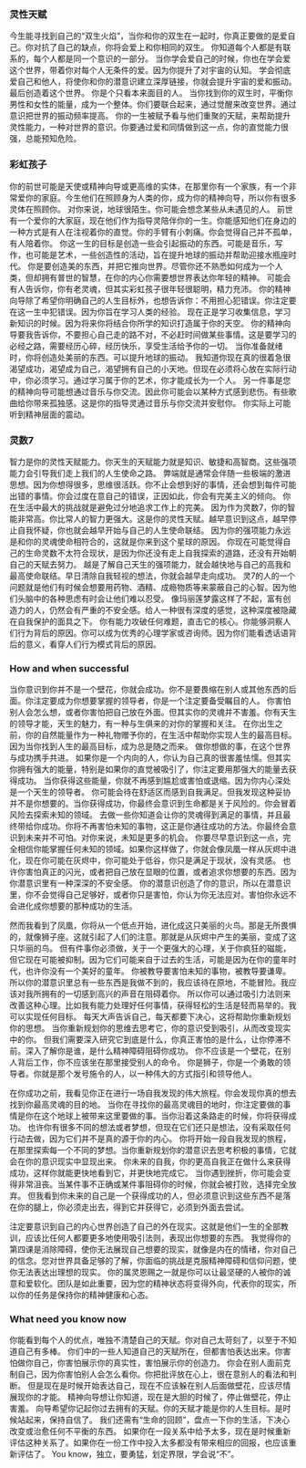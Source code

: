 ### 灵性天赋
  今生能寻找到自己的“双生火焰”，当你和你的双生在一起时，你真正要做的是爱自己。你对抗了自己的缺点，你将会爱上和你相同的双生。
  你知道每个人都是有联系的，每个人都是同一个意识的一部分。
  当你学会爱自己的时候，你也在学会爱这个世界，带着你对每个人无条件的爱。因为你提升了对宇宙的认知。
  学会彻底爱自己和他人，将使你和你的潜意识建立深厚链接，你就会提升宇宙的爱和振动。最后创造着这个世界。
  你是个只看本来面目的人。
  当你找到你的双生时，平衡你男性和女性的能量，成为一个整体。你们要联合起来，通过觉醒来改变世界。通过意识把世界的振动频率提高。
  你的一生被赋予看与他们重聚的天赋，来帮助提升灵性能力，一种对世界的意识。你要通过爱和同情做到这一点，你的直觉能力很强，总能预知危险。
  
  
  
 ###  彩虹孩子
 你的前世可能是天使或精神向导或更高维的实体，在那里你有一个家族，有一个非常爱你的家庭。今生他们在照顾身为人类的你，成为你的精神向导，所以你有很多灵体在照顾你。
 对你来说，地球很陌生。你可能会想念某些从未遇见的人。
 前世有一个爱你的大家庭，现在他们作为指导灵陪伴你的一生。你能感知他们在身边的一种方式是有人在注视着你的直觉。你的手臂有小刺痛。你会觉得自己并不孤单，有人陪着你。
 你这一生的目标是创造一些会引起振动的东西。可能是音乐，写作，也可能是艺术，一些创造性的活动，旨在提升地球的振动并帮助迎接水瓶座时代。
 你是要创造美的东西，并把它推向世界。尽管你还不熟悉如何成为一个人类，但却拥有普世的智慧，在你的内心你需要想世界表达你年轻的精神。
 可能会有人告诉你，你有老灵魂，但其实彩虹孩子很年轻很聪明，精力充沛。
 你的精神向导除了希望你明确自己的人生目标外，也想告诉你：不用担心犯错误。你注定要在这一生中犯错误。因为你旨在学习人类的经验。
 现在正是学习收集信息，学习新知识的时候。因为将来你将结合你所学的知识打造属于你的天空。
 你的精神向导要我告诉你，不要担心自己走的路不对，不必赶时间做某些事情。这是要学习的必经之路，需要经历心碎，经历快乐，享受生活给予你的一切。
 当你准备就绪时，你将创造处美丽的东西。可以提升地球的振动。
 我知道你现在真的很着急很渴望成功，渴望成为自己，渴望拥有自己的小天地。但现在必须将心放在实际行动中，你必须学习。通过学习属于你的艺术，你才能成长为一个人。
 另一件事是您的精神向导可能想通过音乐与你交流。因此你可能会以某种方式感到悲伤。有些歌曲给你带来孤独感。这是你的指导灵通过音乐与你交流并安慰你。
 你实际上可能听到精神层面的震动。
 
 ###  灵数7
  智力是你的灵性天赋能力。你天生的天赋能力就是知识、敏捷和高智商。这些强项能力会引导我们走上我们的人生使命之路。
  弊端就是通常会伴随一些极端的激进思想。因为你想得很多，思维很活跃。你不止会想到好的事情，还会想到每件可能出错的事情。你会过度在意自己的错误，正因如此，你会有完美主义的倾向。
  你在生活中最大的挑战就是避免过分地追求工作上的完美。
  因为作为灵数7，你的智能非常高。你比常人的智力更强大。这是你的灵性天赋。越早意识到这点，越早停止自我怀疑，你也就会越早开始与自己的人生使命联结。
  因为你的强项能力永远是和你的灵魂使命相符合的，这就是你来到这个星球的原因。
  你现在可能觉得自己的生命灵数不太符合现状，是因为你还没有走上自我探索的道路，还没有开始朝自己的天赋去努力。
  越是了解自己天生的强项能力，就会越快地与自己的高我和最高使命联结。早日清除自我轻视的想法，你就会越早走向成功。
  灵7的人的一个问题就是他们有时候会想要用药物、酒精、成瘾物质等来蒙蔽自己的心智。因为他们头脑中的各种思虑有时会让他们难以忍受。
  像玛丽莲梦露这样了不起，富有创造力的人，仍然会有严重的不安全感。给人一种很有深度的感觉，这种深度被隐藏在自我保护的面具之下。
  你有能力攻破任何难题，直击它的核心。你能够洞察人们行为背后的原因。你可以成为优秀的心理学家或咨询师。因为你们能看透话语背后的意义，看穿人们行为模式背后的原因。
  
 ### How and when successful
  当你意识到你并不是一个壁花，你就会成功。你不是要畏缩在别人或其他东西的后面。你注定要成为你想要掌握的领导者，你是一个注定要备受瞩目的人。
  你害怕别人会怎么想，或者你害怕把自己放在外面。但其实你的灵魂并不害羞。你有天生的领导才能，天生的魅力，有一种与生俱来的对你的掌握和关注。
  在你出生之前，你的自然能量作为一种礼物赠予你的，在生活中帮助你实现人生的最高目标。因为当你找到人生的最高目标，成为总是随之而来。
  做你想做的事，在这个世界与成功携手共进。
  如果你是一个内向的人，你认为自己真的很害羞怯懦。但其实你拥有强大的能量，特别是如果你的直觉被吸引了，你注定要用那强大的能量去获得成功。
  当你获得这些能量，你就不再感到尴尬或害怕或退缩。因为你内心深处是一个天生的领导者。
  你可能会待在舒适区而感到自我满足。但我发现这种妥协并不是你想要的。当你获得成功，你最终会意识到生命都是关于风险的。你会冒着风险去探索未知的领域。
  去做一些你知道会让你的灵魂得到满足的事情，并且最终带给你成功。你将不再害怕未知的事物，这正是你通往成功的方法。你最终会意识到未来并不可怕。对你来说，未知是更多的机会。
  你要尽早意识到这一点，完全相信你能掌握任何未知的领域。如果你这样做了，你就会像凤凰一样从灰烬中进化，现在你可能在灰烬中，你可能处于低谷，你只是满足于现状，没有灵感。
  也许你害怕真正的闪光，或者把自己放在显眼的位置，或者追求你想要的东西。因为你潜意识里有一种深深的不安全感。
  你的潜意识创造了你的意识，所以在潜意识里，你不会觉得自己足够好，或者你只是害怕，你认为你无法应对。害怕你永远不会进化成你想要的那种成功的生活。
  
  然而我看到了凤凰，你将从一个低点开始，进化成这只美丽的火鸟。那是无所畏惧的，就像狮子座。这就引起了人们的注意。那就是从灰烬中产生的美丽，变成了这只华丽的鸟。
  但有件事你必须做，关于一个更强大的心理，关于你疯狂的磁能，但它现在可能被抑制。因为它们可能来自于过去的生活，可能是因为在你的童年时代，也许你没有一个美好的童年。
  你被教导要害怕未知的事物，被教导要谦卑。所以你的潜意识里总有一些东西是我做不到的，我应该待在原地，不能冒险。我应该对我所拥有的一切感到高兴的声音在阻碍着你。
  所以你可以通过吸引力法则来改善这种心理。比如我有能力处理好任何事情，获得轻松的生活是轻而易举的。我可以实现任何目标。
  每天大声告诉自己，每天都要下决心，这将帮助你重新规划你的思想。
  当你重新规划你的思维去思考它，你的意识受到吸引，从而改变现实中的你。
  但我们需要深入研究它到底是什么，你真正害怕的是什么，让你停滞不前。深入了解你是谁，是什么精神障碍阻碍你成功。
  你不应该是一个壁花，在别人背后工作，你不应该坐在那里接受别人的命令。
  你是狮子，你是一个勇敢的领导者。你就是那个发号施令的人，以一种伟大的方式指引和领导他人。
  
  在你成功之前，我看见你正在进行一场自我发现的伟大旅程。你会发现你真的想去找到你最高灵魂的目的地。
  当你在寻找你的最高灵魂目的地时，你注定要做的事情是你在这个地球上被带来这里要做的事。当你沿着这条路走的时候，你将获得成功。
  也许你有很多不同的想法或者梦想，但现在它们还只是想法，没有采取任何行动去做，因为它们并不是真的源于你的内心。
  你将开始一段自我发现的旅程，在那里探索每一个不同的梦想。当你重新规划你的潜意识去思考积极的事情，它就会在你的意识现实中显现出来。
  你未来的自我，你的更高自我正在做什么来获得成功，这样你就能更快地看到它，并更快地完成它。
  当你遇到挫折，你可能会变得非常沮丧。当某件事不正确或某件事阻碍你的时候，你就会被打败，选择完全放弃。
  但我看到你未来的自己是一个获得成功的人，但必须意识到这些东西不是落在你的腿上，你必须走出去，得到它并获得它，必须到外面去尝试。
  
  注定要意识到自己的内心世界创造了自己的外在现实。这就是他们一生的全部教训，应该比任何人都要更多地使用吸引法则，表现出你想要的东西。
  我觉得你的第四课是消除障碍，使你无法展现自己想要的现实，就像是内在的情绪，你对自己的信念。您对世界具备足够的了解，你面临的挑战是克服精神障碍和信仰问题，使你无法表达出理想的现实。
  你的属灵恩赐之一就是你可以让最坚硬的人被你的诚意和爱软化。团队是如此重要，因为您的精神状态将变得外向，代表你的现实，所以你的任务是保持你的精神健康和心态。
  
  ### What need you know now
   你能看到每个人的优点，唯独不清楚自己的天赋。你对自己太苛刻了，以至于不知道自己有多棒。
   你们中的一些人知道自己的天赋所在，但都害怕表达出来。你害怕做你自己，你害怕展示你的真实性，害怕展示你的创造力。
   你会在别人面前克制自己，因为你害怕别人会怎么看你。你把批评放在心上，很在意别人的看法和判断。
   但是现在是时候开始表达自己，现在不应该躲在别人后面做壁花，应该尽情展现你的才能。
   精神向导想让你知道，现在是大胆的时候了，停止做壁花，停止害羞。
   向导希望你记起你过去拥有的天赋。你的天赋才能是你的人生目标。是时候站起来，保持自信了。
   我们还需有“生命的回顾”，盘点一下你的生活，下决心改变或治愈任何不平衡的东西。
   如果你在一段关系中给予太多，现在是时候重新评估这种关系了。如果你在一份工作中投入太多都没有带来相应的回报，也应该重新评估了。
   You know，独立，要勇猛，划定界限，学会说“不”。
  
    
